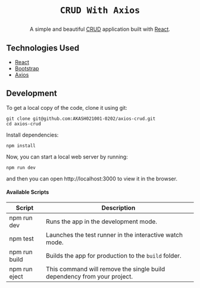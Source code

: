 <h1 align="center">

    CRUD With Axios

</h1>



<p align="center">
  A simple and beautiful <a href="https://www.codecademy.com/articles/what-is-crud">CRUD</a> application built with <a href="https://reactjs.org">React</a>.
</p>



## Technologies Used

- [React](http://reactjs.org)
- [Bootstrap](https://getbootstrap.com)
- [Axios](https://axios-http.com)

## Development

To get a local copy of the code, clone it using git:

```
git clone git@github.com:AKASH021001-0202/axios-crud.git
cd axios-crud
```

Install dependencies:

```
npm install
```

Now, you can start a local web server by running:

```
npm run dev
```

and then you can open http://localhost:3000 to view it in the browser.

#### Available Scripts

| Script        | Description                                                             |
| ------------- | ----------------------------------------------------------------------- |
| npm run dev   | Runs the app in the development mode.                                   |
| npm test      | Launches the test runner in the interactive watch mode.                 |
| npm run build | Builds the app for production to the `build` folder.                    |
| npm run eject | This command will remove the single build dependency from your project. |

